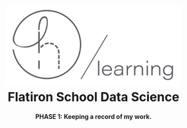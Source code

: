 <h1 align="center">
  <br>
  <a href="https://www.linkedin.com/in/taylor-robert-b9883865/"><img src="IMAGES/halemade_github.png" alt="halemade/learns" width="400"></a>
  <br>
 Flatiron School Data Science
  <br>
</h1>
<h4 align="center"> PHASE 1: Keeping a record of my work. </h4>
